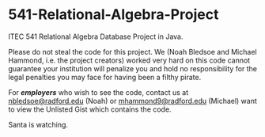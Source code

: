 # 541-Relational-Algebra-Project
ITEC 541 Relational Algebra Database Project in Java.

Please do not steal the code for this project. We (Noah Bledsoe and Michael Hammond, i.e. the project creators) worked very hard on this code cannot guarantee your institution will penalize you and hold no responsibility for the legal penalties you may face for having been a filthy pirate.

For ***employers*** who wish to see the code, contact us at nbledsoe@radford.edu (Noah) or mhammond9@radford.edu (Michael)  want to view the Unlisted Gist which contains the code.

Santa is watching.
